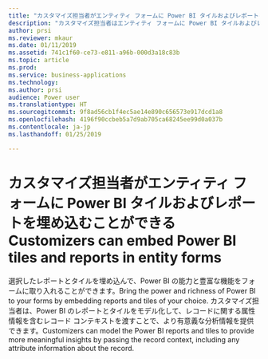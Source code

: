 ```yaml
---
title: "カスタマイズ担当者がエンティティ フォームに Power BI タイルおよびレポートを埋め込むことができる"
description: "カスタマイズ担当者はエンティティ フォームに Power BI タイルおよびレポートを埋め込めるようになりました"
author: prsi
ms.reviewer: mkaur
ms.date: 01/11/2019
ms.assetid: 741c1f60-ce73-e811-a96b-000d3a18c83b
ms.topic: article
ms.prod: 
ms.service: business-applications
ms.technology: 
ms.author: prsi
audience: Power user
ms.translationtype: HT
ms.sourcegitcommit: 9f8ad56cb1f4ec5ae14e890c656573e917dcd1a8
ms.openlocfilehash: 4196f90ccbeb5a7d9ab705ca68245ee99d0a037b
ms.contentlocale: ja-jp
ms.lasthandoff: 01/25/2019

---
```

# <a name="customizers-can-embed-power-bi-tiles-and-reports-in-entity-forms"></a><span data-ttu-id="824a1-103">カスタマイズ担当者がエンティティ フォームに Power BI タイルおよびレポートを埋め込むことができる</span><span class="sxs-lookup"><span data-stu-id="824a1-103">Customizers can embed Power BI tiles and reports in entity forms</span></span>




<span data-ttu-id="824a1-104">選択したレポートとタイルを埋め込んで、Power BI の能力と豊富な機能をフォームに取り入れることができます。</span><span class="sxs-lookup"><span data-stu-id="824a1-104">Bring the power and richness of Power BI to your forms by embedding reports and tiles of your choice.</span></span> <span data-ttu-id="824a1-105">カスタマイズ担当者は、Power BI のレポートとタイルをモデル化して、レコードに関する属性情報を含むレコード コンテキストを渡すことで、より有意義な分析情報を提供できます。</span><span class="sxs-lookup"><span data-stu-id="824a1-105">Customizers can model the Power BI reports and tiles to provide more meaningful insights by passing the record context, including any attribute information about the record.</span></span>

